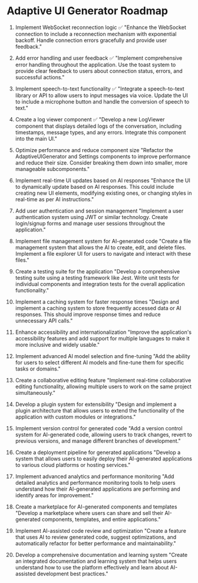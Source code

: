 # Adaptive UI Generator Roadmap

1. Implement WebSocket reconnection logic ✅
   "Enhance the WebSocket connection to include a reconnection mechanism with exponential backoff. Handle connection errors gracefully and provide user feedback."

2. Add error handling and user feedback ✅
   "Implement comprehensive error handling throughout the application. Use the toast system to provide clear feedback to users about connection status, errors, and successful actions."

3. Implement speech-to-text functionality ✅
   "Integrate a speech-to-text library or API to allow users to input messages via voice. Update the UI to include a microphone button and handle the conversion of speech to text."

4. Create a log viewer component ✅
   "Develop a new LogViewer component that displays detailed logs of the conversation, including timestamps, message types, and any errors. Integrate this component into the main UI."

5. Optimize performance and reduce component size
   "Refactor the AdaptiveUIGenerator and Settings components to improve performance and reduce their size. Consider breaking them down into smaller, more manageable subcomponents."

6. Implement real-time UI updates based on AI responses
   "Enhance the UI to dynamically update based on AI responses. This could include creating new UI elements, modifying existing ones, or changing styles in real-time as per AI instructions."

7. Add user authentication and session management
   "Implement a user authentication system using JWT or similar technology. Create login/signup forms and manage user sessions throughout the application."

8. Implement file management system for AI-generated code
   "Create a file management system that allows the AI to create, edit, and delete files. Implement a file explorer UI for users to navigate and interact with these files."

9. Create a testing suite for the application
   "Develop a comprehensive testing suite using a testing framework like Jest. Write unit tests for individual components and integration tests for the overall application functionality."

10. Implement a caching system for faster response times
    "Design and implement a caching system to store frequently accessed data or AI responses. This should improve response times and reduce unnecessary API calls."

11. Enhance accessibility and internationalization
    "Improve the application's accessibility features and add support for multiple languages to make it more inclusive and widely usable."

12. Implement advanced AI model selection and fine-tuning
    "Add the ability for users to select different AI models and fine-tune them for specific tasks or domains."

13. Create a collaborative editing feature
    "Implement real-time collaborative editing functionality, allowing multiple users to work on the same project simultaneously."

14. Develop a plugin system for extensibility
    "Design and implement a plugin architecture that allows users to extend the functionality of the application with custom modules or integrations."

15. Implement version control for generated code
    "Add a version control system for AI-generated code, allowing users to track changes, revert to previous versions, and manage different branches of development."

16. Create a deployment pipeline for generated applications
    "Develop a system that allows users to easily deploy their AI-generated applications to various cloud platforms or hosting services."

17. Implement advanced analytics and performance monitoring
    "Add detailed analytics and performance monitoring tools to help users understand how their AI-generated applications are performing and identify areas for improvement."

18. Create a marketplace for AI-generated components and templates
    "Develop a marketplace where users can share and sell their AI-generated components, templates, and entire applications."

19. Implement AI-assisted code review and optimization
    "Create a feature that uses AI to review generated code, suggest optimizations, and automatically refactor for better performance and maintainability."

20. Develop a comprehensive documentation and learning system
    "Create an integrated documentation and learning system that helps users understand how to use the platform effectively and learn about AI-assisted development best practices."